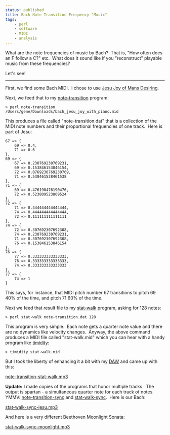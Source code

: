```yaml
---
status: published
title: Bach Note Transition Frequency "Music"
tags:
    - perl
    - software
    - MIDI
    - analysis
---
```


What are the note frequencies of music by Bach?  That is, "How often does an F follow a C?" etc.  What does it sound like if you "reconstruct" playable music from these frequencies?

Let's see!

---

First, we find some Bach MIDI.  I chose to use [Jesu Joy of Mans Desiring](bach_jesu_joy_with_piano.mid).

Next, we feed that to my [note-transition](https://github.com/ology/Music/blob/master/note-transition) program:

    > perl note-transition /Users/gene/Downloads/bach_jesu_joy_with_piano.mid

This produces a file called "note-transition.dat" that is a collection of the MIDI note numbers and their proportional frequencies of one track.  Here is part of Jesu:

    67 => {
        69 => 0.4,
        71 => 0.6
    },
    69 => {
        67 => 0.230769230769231,
        69 => 0.153846153846154,
        72 => 0.0769230769230769,
        71 => 0.538461538461538
    },
    71 => {
        69 => 0.476190476190476,
        72 => 0.523809523809524
    },
    72 => {
        71 => 0.444444444444444,
        74 => 0.444444444444444,
        72 => 0.111111111111111
    },
    74 => {
        72 => 0.307692307692308,
        74 => 0.230769230769231,
        71 => 0.307692307692308,
        76 => 0.153846153846154
    },
    76 => {
        77 => 0.333333333333333,
        76 => 0.333333333333333,
        74 => 0.333333333333333
    },
    77 => {
        74 => 1
    }

This says, for instance, that MIDI pitch number 67 transitions to pitch 69 40% of the time, and pitch 71 60% of the time.

Next we feed that result file to my [stat-walk](https://github.com/ology/Music/blob/master/stat-walk) program, asking for 128 notes:

    > perl stat-walk note-transition.dat 128

This program is very simple.  Each note gets a quarter note value and there are no dynamics like velocity changes.  Anyway, the above command produces a MIDI file called "stat-walk.mid" which you can hear with a handy program like [timidity](http://timidity.sourceforge.net/):

    > timidity stat-walk.mid

But I took the liberty of enhancing it a bit with my [DAW](https://www.apple.com/logic-pro/) and came up with this:

[note-transition-stat-walk.mp3](note-transition-stat-walk.mp3)

**Update:** I made copies of the programs that honor multiple tracks.  The output is spartan - a simultaneous quarter note for each track of notes. YMMV: [note-transition-sync](https://github.com/ology/Music/blob/master/note-transition-sync) and [stat-walk-sync](https://github.com/ology/Music/blob/master/stat-walk-sync).  Here is our Bach:

[stat-walk-sync-jesu.mp3](stat-walk-sync-jesu.mp3)

And here is a very different Beethoven Moonlight Sonata:

[stat-walk-sync-moonlight.mp3](stat-walk-sync-moonlight.mp3)

